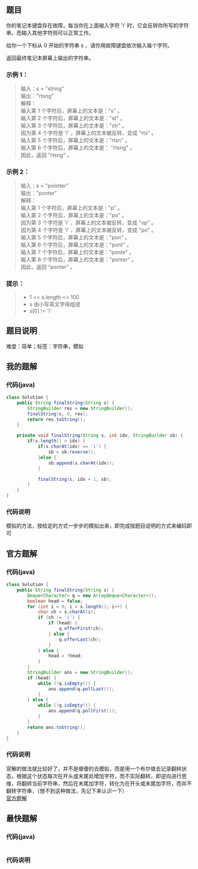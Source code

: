## 题目
你的笔记本键盘存在故障，每当你在上面输入字符 'i' 时，它会反转你所写的字符串。而输入其他字符则可以正常工作。

给你一个下标从 0 开始的字符串 s ，请你用故障键盘依次输入每个字符。

返回最终笔记本屏幕上输出的字符串。

### 示例 1：
> 输入：s = "string"  
> 输出："rtsng"  
> 解释：  
> 输入第 1 个字符后，屏幕上的文本是："s" 。  
> 输入第 2 个字符后，屏幕上的文本是："st" 。  
> 输入第 3 个字符后，屏幕上的文本是："str" 。  
> 因为第 4 个字符是 'i' ，屏幕上的文本被反转，变成 "rts" 。  
> 输入第 5 个字符后，屏幕上的文本是："rtsn" 。  
> 输入第 6 个字符后，屏幕上的文本是： "rtsng" 。  
> 因此，返回 "rtsng" 。

### 示例 2：
> 输入：s = "poiinter"  
> 输出："ponter"  
> 解释：  
> 输入第 1 个字符后，屏幕上的文本是："p" 。  
> 输入第 2 个字符后，屏幕上的文本是："po" 。  
> 因为第 3 个字符是 'i' ，屏幕上的文本被反转，变成 "op" 。  
> 因为第 4 个字符是 'i' ，屏幕上的文本被反转，变成 "po" 。  
> 输入第 5 个字符后，屏幕上的文本是："pon" 。  
> 输入第 6 个字符后，屏幕上的文本是："pont" 。  
> 输入第 7 个字符后，屏幕上的文本是："ponte" 。  
> 输入第 8 个字符后，屏幕上的文本是："ponter" 。  
> 因此，返回 "ponter" 。

### 提示：
> - 1 \<= s.length \<= 100
> - s 由小写英文字母组成
> - s[0] != 'i'

## 题目说明
难度：简单；标签：字符串，模拟

## 我的题解
### 代码(java)
```java
class Solution {
    public String finalString(String s) {
        StringBuilder res = new StringBuilder();
        finalString(s, 0, res);
        return res.toString();
    }

    private void finalString(String s, int idx, StringBuilder sb) {
        if(s.length() > idx) {
            if(s.charAt(idx) == 'i') {
                sb = sb.reverse();
            }else {
                sb.append(s.charAt(idx));
            }

            finalString(s, idx + 1, sb);
        }
    }
}
```
### 代码说明
模拟的方法，按给定的方式一步步的模拟出来，即完成按题目说明的方式来编码即可

## 官方题解
### 代码(java)
```java
class Solution {
    public String finalString(String s) {
        Deque<Character> q = new ArrayDeque<Character>();
        boolean head = false;
        for (int i = 0; i < s.length(); i++) {
            char ch = s.charAt(i);
            if (ch != 'i') {
                if (head) {
                    q.offerFirst(ch);
                } else {
                    q.offerLast(ch);
                }
            } else {
                head = !head;
            }
        }
        StringBuilder ans = new StringBuilder();
        if (head) {
            while (!q.isEmpty()) {
                ans.append(q.pollLast());
            }
        } else {
            while (!q.isEmpty()) {
                ans.append(q.pollFirst());
            }
        }
        return ans.toString();
    }
}
```
### 代码说明
官解的做法就比较好了，并不是傻傻的去模拟，而是用一个布尔值去记录翻转状态，根据这个状态每次在开头或末尾处增加字符，而不实际翻转，即逆向进行思维，将翻转当前字符串，然后在末尾加字符，转化为在开头或末尾加字符，而并不翻转字符串，（想不到这种做法，先记下来认识一下）  
[官方题解](https://leetcode.cn/problems/faulty-keyboard/solutions/2711922/gu-zhang-jian-pan-by-leetcode-solution-l9zg/?envType=daily-question&envId=2024-04-01)
## 最快题解
### 代码(java)
```java
```
### 代码说明
